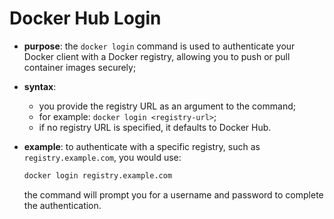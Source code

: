 # Docker Hub Login

- **purpose**: the `docker login` command is used to authenticate your Docker client with a Docker registry, allowing you to push or pull container images securely;
- **syntax**: 
  - you provide the registry URL as an argument to the command;
  - for example: `docker login <registry-url>`;
  - if no registry URL is specified, it defaults to Docker Hub.
- **example**: to authenticate with a specific registry, such as `registry.example.com`, you would use:

    ```bash
    docker login registry.example.com
    ```  

    the command will prompt you for a username and password to complete the authentication.
